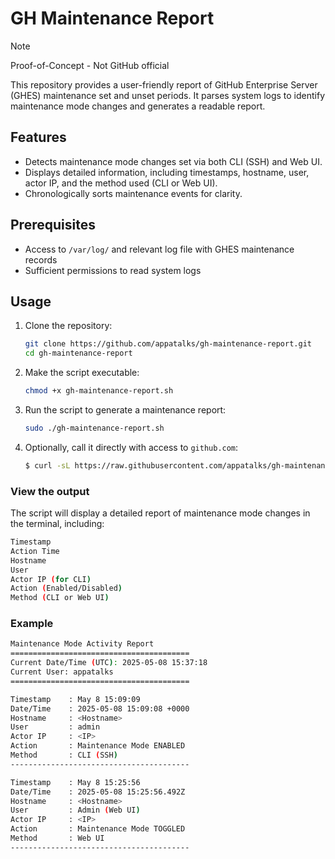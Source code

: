 # GH Maintenance Report

> [!NOTE]
> Proof-of-Concept - Not GitHub official

This repository provides a user-friendly report of GitHub Enterprise Server (GHES) maintenance set and unset periods. It parses system logs to identify maintenance mode changes and generates a readable report.

## Features

- Detects maintenance mode changes set via both CLI (SSH) and Web UI.
- Displays detailed information, including timestamps, hostname, user, actor IP, and the method used (CLI or Web UI).
- Chronologically sorts maintenance events for clarity.

## Prerequisites

- Access to `/var/log/` and relevant log file with GHES maintenance records
- Sufficient permissions to read system logs

## Usage

1. Clone the repository:

   ```bash
   git clone https://github.com/appatalks/gh-maintenance-report.git
   cd gh-maintenance-report
   ```
   
2. Make the script executable:

   ```bash
   chmod +x gh-maintenance-report.sh
   ```

3. Run the script to generate a maintenance report:

   ```bash
   sudo ./gh-maintenance-report.sh
   ```

4. Optionally, call it directly with access to `github.com`:

   ```bash
   $ curl -sL https://raw.githubusercontent.com/appatalks/gh-maintenance-report/main/gh-maintenance-report.sh | bash
   ```

### View the output

The script will display a detailed report of maintenance mode changes in the terminal, including:

```bash
Timestamp
Action Time
Hostname
User
Actor IP (for CLI)
Action (Enabled/Disabled)
Method (CLI or Web UI)
```

### Example

```bash
Maintenance Mode Activity Report
========================================
Current Date/Time (UTC): 2025-05-08 15:37:18
Current User: appatalks
========================================

Timestamp    : May 8 15:09:09
Date/Time    : 2025-05-08 15:09:08 +0000
Hostname     : <Hostname>
User         : admin
Actor IP     : <IP>
Action       : Maintenance Mode ENABLED
Method       : CLI (SSH)
----------------------------------------

Timestamp    : May 8 15:25:56
Date/Time    : 2025-05-08 15:25:56.492Z
Hostname     : <Hostname>
User         : Admin (Web UI)
Actor IP     : <IP>
Action       : Maintenance Mode TOGGLED
Method       : Web UI
----------------------------------------
```
